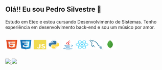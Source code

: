 ## Olá!! Eu sou Pedro Silvestre 👋

Estudo em Etec e estou cursando Desenvolvimento de Sistemas.
Tenho experiência em desenvolvimento back-end e sou um músico por amor.

<div style="display: inline_block"><br>
    <img align="center" alt="Pedr-HTML" height="30" width="40" src="https://raw.githubusercontent.com/devicons/devicon/master/icons/html5/html5-original.svg">
    <img align="center" alt="Pedr-HTML" height="30" width="40" src="https://raw.githubusercontent.com/devicons/devicon/master/icons/css3/css3-original.svg">
    <img align="center" alt="Pedr-JS" height="30" width="40" src="https://raw.githubusercontent.com/devicons/devicon/master/icons/javascript/javascript-plain.svg">
    <img align="center" alt="Pedr-Python" height="30" width="40" src="https://raw.githubusercontent.com/devicons/devicon/master/icons/python/python-original.svg">
    <img align="center" alt="Pedr-Java" height="30" width="40" src="https://raw.githubusercontent.com/devicons/devicon/master/icons/java/java-original.svg">
    <img align="center" alt="Pedr-React" height="30" width="40" src="https://raw.githubusercontent.com/devicons/devicon/master/icons/react/react-original.svg">
    <img align="center" alt="Pedr-MySQL" height="30" width="40" src="https://raw.githubusercontent.com/devicons/devicon/master/icons/mysql/mysql-original.svg">
    <img align="center" alt="Pedr-MongoDB" height="30" width="40" src="https://raw.githubusercontent.com/devicons/devicon/master/icons/mongodb/mongodb-original.svg">
</div>
  
  ##
 
<div>
    <a href="https://www.github.com/Pedrsilvaa">
        <img height="130em" src="https://github-readme-stats.vercel.app/api?username=Pedrsilvaa&theme=react&show_icons=true&hide_border=false&count_private=true">
    </a>
    <a href="https://www.github.com/Pedrsilvaa">
        <img height="130em" src="https://github-readme-stats.vercel.app/api/top-langs/?username=Pedrsilvaa&theme=react&show_icons=true&hide_border=false&layout=compact">
    </a>
</div>
